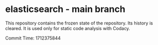 # elasticsearch - main branch

This repository contains the frozen state of the repository.
Its history is cleared. It is used only for static code
analysis with Codacy.

Commit Time: 1712375844